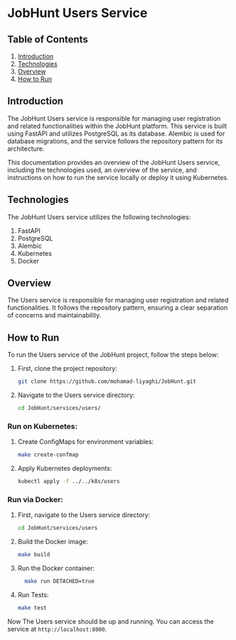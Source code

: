 # JobHunt Users Service

## Table of Contents
1. [Introduction](#introduction)
2. [Technologies](#technologies)
3. [Overview](#overview)
4. [How to Run](#how-to-run)

## Introduction <a name="introduction"></a>
The JobHunt Users service is responsible for managing user registration and related functionalities within the JobHunt platform. This service is built using FastAPI and utilizes PostgreSQL as its database. Alembic is used for database migrations, and the service follows the repository pattern for its architecture.

This documentation provides an overview of the JobHunt Users service, including the technologies used, an overview of the service, and instructions on how to run the service locally or deploy it using Kubernetes.

## Technologies <a name="technologies"></a>
The JobHunt Users service utilizes the following technologies:
1. FastAPI
2. PostgreSQL
3. Alembic
4. Kubernetes
5. Docker

## Overview <a name="overview"></a>
The Users service is responsible for managing user registration and related functionalities. It follows the repository pattern, ensuring a clear separation of concerns and maintainability.

## How to Run <a name="how-to-run"></a>
To run the Users service of the JobHunt project, follow the steps below:


1. First, clone the project repository:
    ```bash
    git clone https://github.com/mohamad-liyaghi/JobHunt.git
    ```

2. Navigate to the Users service directory:
    ```bash
    cd JobHunt/services/users/ 
    ```

### Run on Kubernetes:
1. Create ConfigMaps for environment variables:
    ```bash
    make create-confmap
    ```

2. Apply Kubernetes deployments:
    ```bash
    kubectl apply -f ../../k8s/users
    ```

### Run via Docker:
1. First, navigate to the Users service directory:
    ```bash
    cd JobHunt/services/users
    ```

2. Build the Docker image:
    ```bash
    make build
    ```

3. Run the Docker container:
    ```bash
      make run DETACHED=true
    ```

4. Run Tests:
    ```bash
    make test
   ```

Now The Users service should be up and running. You can access the service at `http://localhost:8000`.
